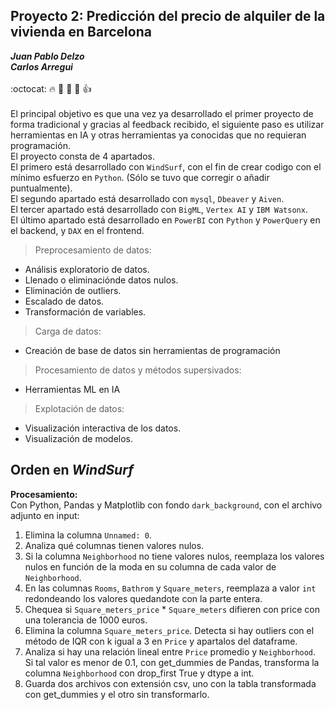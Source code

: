 ## Proyecto 2: Predicción del precio de alquiler de la vivienda en Barcelona 
***Juan Pablo Delzo***<br>
***Carlos Arregui***<br> <br>
:octocat: :fire: :pray: :muscle: :walking: :thumbsup:<br> <br>
El principal objetivo es que una vez ya desarrollado el primer proyecto de forma tradicional y gracias al feedback recibido, el siguiente paso es utilizar herramientas en IA y otras herramientas ya conocidas que no requieran programación. <br>
El proyecto consta de 4 apartados. <br>
El primero está desarrollado con `WindSurf`, con el fin de crear codigo con el mínimo esfuerzo en `Python`. (Sólo se tuvo que corregir o añadir puntualmente).<br>
El segundo apartado está desarrollado con `mysql`, `Dbeaver` y `Aiven`.<br>
El tercer apartado está desarrollado con `BigML`, `Vertex AI` y `IBM Watsonx`.<br>
El último apartado está desarrollado en `PowerBI` con `Python` y `PowerQuery` en el backend, y `DAX` en el frontend. <br>
> Preprocesamiento de datos:
- Análisis exploratorio de datos.
- Llenado o eliminaciónde datos nulos.
- Eliminación de outliers.
- Escalado de datos.
- Transformación de variables.
> Carga de datos:
- Creación de base de datos sin herramientas de programación
> Procesamiento de datos y métodos supersivados:
- Herramientas ML en IA
> Explotación de datos:
- Visualización interactiva de los datos.
- Visualización de modelos. 

## Orden en *WindSurf*
**Procesamiento:** 
<br>
Con Python, Pandas y Matplotlib con fondo `dark_background`, con el archivo adjunto en input: <br>
1. Elimina la columna `Unnamed: 0`. 
2. Analiza qué columnas tienen valores nulos. 
3. Si la columna `Neighborhood` no tiene valores nulos, reemplaza los valores nulos en función de la moda en su columna de cada valor de `Neighborhood`. 
4. En las columnas `Rooms`, `Bathrom` y `Square_meters`, reemplaza a valor `int` redondeando los valores quedandote con la parte entera.
5. Chequea si `Square_meters_price` * `Square_meters` difieren con price con una tolerancia de 1000 euros. 
6. Elimina la columna `Square_meters_price`. Detecta si hay outliers con el método de IQR con k igual a 3 en `Price` y apartalos del dataframe. 
7. Analiza si hay una relación lineal entre `Price` promedio y `Neighborhood`. Si tal valor es menor de 0.1, con get_dummies de Pandas, transforma la columna `Neighborhood` con drop_first True y dtype a int. 
8. Guarda dos archivos con extensión csv, uno con la tabla transformada con get_dummies y el otro sin transformarlo.
